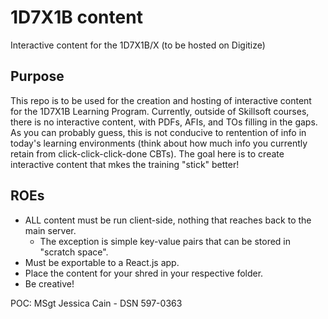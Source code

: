 # 1D7X1B content
Interactive content for the 1D7X1B/X (to be hosted on Digitize)

## Purpose
This repo is to be used for the creation and hosting of interactive content for the 1D7X1B Learning Program. Currently, outside of Skillsoft courses, there is no interactive content, with PDFs, AFIs, and TOs filling in the gaps. As you can probably guess, this is not conducive to rentention of info in today's learning environments (think about how much info you currently retain from click-click-click-done CBTs). The goal here is to create interactive content that mkes the training "stick" better!
  
## ROEs
- ALL content must be run client-side, nothing that reaches back to the main server.
  - The exception is simple key-value pairs that can be stored in "scratch space".
- Must be exportable to a React.js app.
- Place the content for your shred in your respective folder.
- Be creative!
  
POC:
MSgt Jessica Cain - DSN 597-0363

